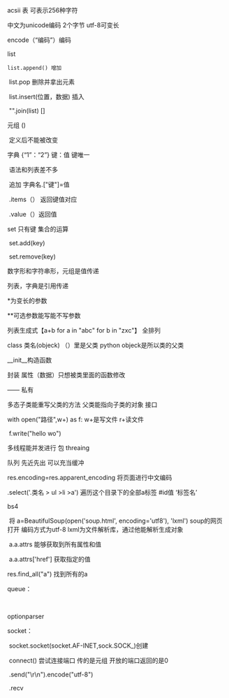 acsii 表 可表示256种字符

中文为unicode编码 2个字节 utf-8可变长

encode（“编码”）编码

list 

 	list.append() 增加 

​	 list.pop 删除并拿出元素

​	 list.insert(位置，数据) 插入   

​	 "".join(list) []

元组 () 

​	定义后不能被改变

字典 {“1”：“2”} 键：值    键唯一

​	语法和列表差不多 

​	追加 字典名.["键"]=值 

​	.items（） 返回键值对应 

​	.value（）返回值 

set 只有键 集合的运算

​	set.add(key)

​	set.remove(key)

数字形和字符串形，元组是值传递

列表，字典是引用传递

*为变长的参数

**可选参数能写能不写参数

列表生成式【a+b for a in "abc" for b in "zxc"】 全排列

class 类名(objeck) （）里是父类 python objeck是所以类的父类

__init__构造函数

封装 属性（数据）只想被类里面的函数修改

—— 私有

多态子类能重写父类的方法 父类能指向子类的对象 接口

with open("路径",w+) as f:          w+是写文件 r+读文件

​	f.write("hello wo")

多线程能并发进行 包 threaing 

队列 先近先出 可以充当缓冲

res.encoding=res.apparent_encoding 将页面进行中文编码

.select('.类名 > ul >li >a') 遍历这个目录下的全部a标签   #id值   ‘标签名’

bs4 

​	将 a=BeautifulSoup(open('soup.html', encoding='utf8'), 'lxml') soup的网页打开 编码方式为utf-8 lxml为文件解析库，通过他能解析生成对象

​	a.a.attrs 能够获取到所有属性和值

​	a.a.attrs['href'] 获取指定的值

res.find_all("a") 找到所有的a

queue：

​	





optionparser





socket：

​	socket.socket(socket.AF-INET,sock.SOCK_)创建

​	connect() 尝试连接端口 传的是元组   开放的端口返回的是0

​	.send("\r\n").encode("utf-8")

​	.recv